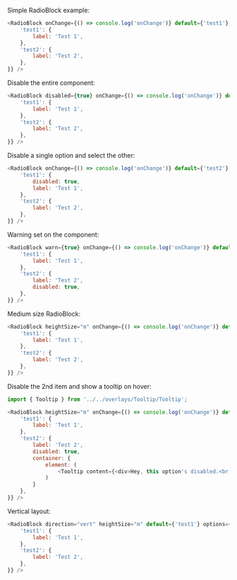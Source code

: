 Simple RadioBlock example:

```js
<RadioBlock onChange={() => console.log('onChange')} default={'test1'} options={{
    'test1': {
        label: 'Test 1',
    },
    'test2': {
        label: 'Test 2',
    },
}} />
```

Disable the entire component:

```js
<RadioBlock disabled={true} onChange={() => console.log('onChange')} default={'test1'} options={{
    'test1': {
        label: 'Test 1',
    },
    'test2': {
        label: 'Test 2',
    },
}} />
```

Disable a single option and select the other:

```js
<RadioBlock onChange={() => console.log('onChange')} default={'test2'} options={{
    'test1': {
    	disabled: true,
        label: 'Test 1',
    },
    'test2': {
        label: 'Test 2',
    },
}} />
```

Warning set on the component:

```js
<RadioBlock warn={true} onChange={() => console.log('onChange')} default={'test1'} options={{
    'test1': {
        label: 'Test 1',
    },
    'test2': {
        label: 'Test 2',
    	disabled: true,
    },
}} />
```

Medium size RadioBlock:

```js
<RadioBlock heightSize="m" onChange={() => console.log('onChange')} default={'test1'} options={{
    'test1': {
        label: 'Test 1',
    },
    'test2': {
        label: 'Test 2',
    },
}} />
```

Disable the 2nd item and show a tooltip on hover:

```js
import { Tooltip } from '../../overlays/Tooltip/Tooltip';

<RadioBlock heightSize="m" onChange={() => console.log('onChange')} default={'test1'} options={{
    'test1': {
        label: 'Test 1',
    },
    'test2': {
        label: 'Test 2',
    	disabled: true,
        container: {
			element: (
				<Tooltip content={<div>Hey, this option's disabled.<br /><a>Here's why</a></div>} />
			)
		}
    },
}} />
```

Vertical layout:

```js
<RadioBlock direction="vert" heightSize="m" default={'test1'} options={{
    'test1': {
        label: 'Test 1',
    },
    'test2': {
        label: 'Test 2',
    },
}} />
```
